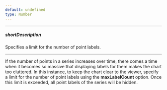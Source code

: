 ```yaml
---
default: undefined
type: Number
---
```

---
##### shortDescription
Specifies a limit for the number of point labels.

---
If the number of points in a series increases over time, there comes a time when it becomes so massive that displaying labels for them makes the chart too cluttered. In this instance, to keep the chart clear to the viewer, specify a limit for the number of point labels using the **maxLabelCount** option. Once this limit is exceeded, all point labels of the series will be hidden.